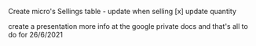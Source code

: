 Create micro's
Sellings table - update when selling
[x] update quantity

create a presentation more info at the google private docs 
and that's all to do for 26/6/2021
